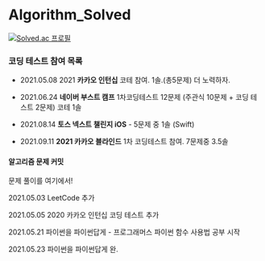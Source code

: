 # Algorithm_Solved


[![Solved.ac
프로필](http://mazassumnida.wtf/api/v2/generate_badge?boj=yo7504)](https://solved.ac/yo7504)

### 코딩 테스트 참여 목록

- 2021.05.08 2021 **카카오 인턴십** 코테 참여. 1솔.(총5문제) 더 노력하자.

- 2021.06.24 **네이버 부스트 캠프** 1차코딩테스트 12문제 (주관식 10문제 + 코딩 테스트 2문제) 코테 1솔

- 2021.08.14 **토스 넥스트 챌린지 iOS** - 5문제 중 1솔 (Swift)

- 2021.09.11 **2021 카카오 블라인드** 1차 코딩테스트 참여. 7문제중 3.5솔

#### 알고리즘 문제 커밋

문제 풀이를 여기에서!

2021.05.03 LeetCode 추가

2021.05.05 2020 카카오 인턴십 코딩 테스트 추가

2021.05.21 파이썬을 파이썬답게 - 프로그래머스 파이썬 함수 사용법 공부 시작

2021.05.23 파이썬을 파이썬답게 완.

